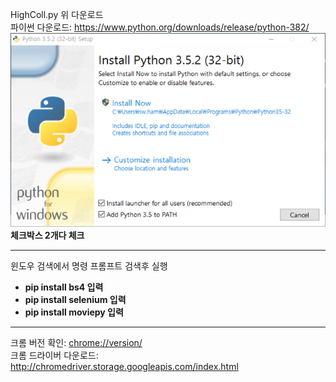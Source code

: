 HighColl.py 위 다운로드   
파이썬 다운로드: https://www.python.org/downloads/release/python-382/   
![다운로드](./img.png)   
**체크박스 2개다 체크**
<hr />

윈도우 검색에서 명령 프롬프트 검색후 실행      
- **pip install bs4 입력**   
- **pip install selenium 입력**   
- **pip install moviepy 입력**   

<hr />

크롬 버전 확인: [chrome://version/](chrome://version/)   
크롬 드라이버 다운로드: http://chromedriver.storage.googleapis.com/index.html
